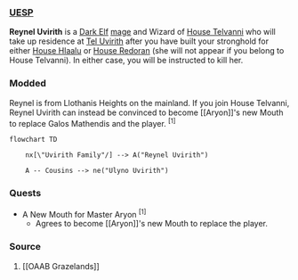 ### [UESP](https://en.uesp.net/wiki/Morrowind:Reynel_Uvirith)
**Reynel Uvirith** is a [Dark Elf](https://en.uesp.net/wiki/Morrowind:Dark_Elf "Morrowind:Dark Elf") [mage](https://en.uesp.net/wiki/Morrowind:Mage_(class) "Morrowind:Mage (class)") and Wizard of [House Telvanni](https://en.uesp.net/wiki/Morrowind:House_Telvanni "Morrowind:House Telvanni") who will take up residence at [Tel Uvirith](https://en.uesp.net/wiki/Morrowind:Tel_Uvirith "Morrowind:Tel Uvirith") after you have built your stronghold for either [House Hlaalu](https://en.uesp.net/wiki/Morrowind:House_Hlaalu "Morrowind:House Hlaalu") or [House Redoran](https://en.uesp.net/wiki/Morrowind:House_Redoran "Morrowind:House Redoran") (she will not appear if you belong to House Telvanni). In either case, you will be instructed to kill her.
### Modded
Reynel is from Llothanis Heights on the mainland. If you join House Telvanni, Reynel Uvirith can instead be convinced to become [[Aryon]]'s new Mouth to replace Galos Mathendis and the player. <sup>[1]</sup>

```mermaid
flowchart TD

    nx[\"Uvirith Family"/] --> A("Reynel Uvirith")

    A -- Cousins --> ne("Ulyno Uvirith")
```
### Quests
* A New Mouth for Master Aryon <sup>[1]</sup>
	* Agrees to become [[Aryon]]'s new Mouth to replace the player.
### Source
1. [[OAAB Grazelands]]